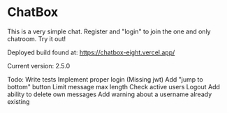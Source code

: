 # ChatBox

This is a very simple chat. Register and "login" to join the one and only chatroom. Try it out!

Deployed build found at: https://chatbox-eight.vercel.app/

Current version: 2.5.0

Todo:
Write tests
Implement proper login (Missing jwt)
Add "jump to bottom" button
Limit message max length
Check active users
Logout
Add ability to delete own messages
Add warning about a username already existing
